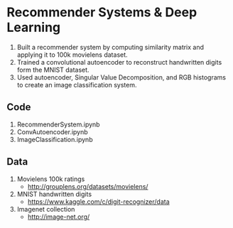 # Recommender Systems & Deep Learning
1. Built a recommender system by computing similarity matrix and applying it to 100k movielens dataset.
2. Trained a convolutional autoencoder to reconstruct handwritten digits form the MNIST dataset.
3. Used autoencoder, Singular Value Decomposition, and RGB histograms to create an image classification system.

## Code
1. RecommenderSystem.ipynb
2. ConvAutoencoder.ipynb
3. ImageClassification.ipynb

## Data
1. Movielens 100k ratings
	- http://grouplens.org/datasets/movielens/
2. MNIST handwritten digits
	- https://www.kaggle.com/c/digit-recognizer/data
3. Imagenet collection
	- http://image-net.org/
